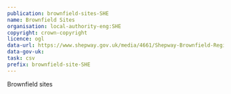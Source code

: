 ```yaml
---
publication: brownfield-sites-SHE
name: Brownfield Sites
organisation: local-authority-eng:SHE
copyright: crown-copyright
licence: ogl
data-url: https://www.shepway.gov.uk/media/4661/Shepway-Brownfield-Register/Files/Brownfield_land_register_Nov_2017_v2.xlsx
data-gov-uk: 
task: csv
prefix: brownfield-site-SHE
---
```


Brownfield sites


